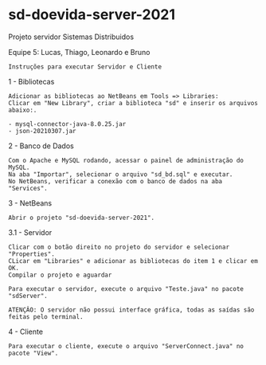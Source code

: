 # sd-doevida-server-2021
Projeto servidor Sistemas Distribuidos

Equipe 5:
Lucas, Thiago, Leonardo e Bruno

	Instruções para executar Servidor e Cliente

1 - Bibliotecas 

	Adicionar as bibliotecas ao NetBeans em Tools => Libraries:
	Clicar em "New Library", criar a biblioteca "sd" e inserir os arquivos abaixo:.

	- mysql-connector-java-8.0.25.jar
    - json-20210307.jar


2 - Banco de Dados

	Com o Apache e MySQL rodando, acessar o painel de administração do MySQL.
	Na aba "Importar", selecionar o arquivo "sd_bd.sql" e executar.
	No NetBeans, verificar a conexão com o banco de dados na aba "Services".
	
3 - NetBeans

	Abrir o projeto "sd-doevida-server-2021".
	
3.1 - Servidor

	Clicar com o botão direito no projeto do servidor e selecionar "Properties".
	CLicar em "Libraries" e adicionar as bibliotecas do item 1 e clicar em OK.
	Compilar o projeto e aguardar

    Para executar o servidor, execute o arquivo "Teste.java" no pacote "sdServer".
	
	ATENÇÂO: O servidor não possui interface gráfica, todas as saídas são feitas pelo terminal.
	

4 - Cliente

    Para executar o cliente, execute o arquivo "ServerConnect.java" no pacote "View".

